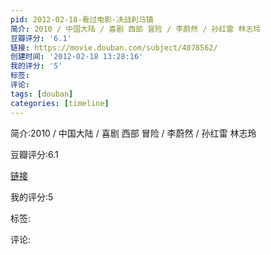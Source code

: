 ```yaml
---
pid: 2012-02-18-看过电影-决战刹马镇
简介: 2010 / 中国大陆 / 喜剧 西部 冒险 / 李蔚然 / 孙红雷 林志玲
豆瓣评分: '6.1'
链接: https://movie.douban.com/subject/4078562/
创建时间: '2012-02-18 13:28:16'
我的评分: '5'
标签:
评论:
tags: [douban]
categories: [timeline]
---
```

简介:2010 / 中国大陆 / 喜剧 西部 冒险 / 李蔚然 / 孙红雷 林志玲

豆瓣评分:6.1

[链接](https://movie.douban.com/subject/4078562/)

我的评分:5

标签:

评论:

